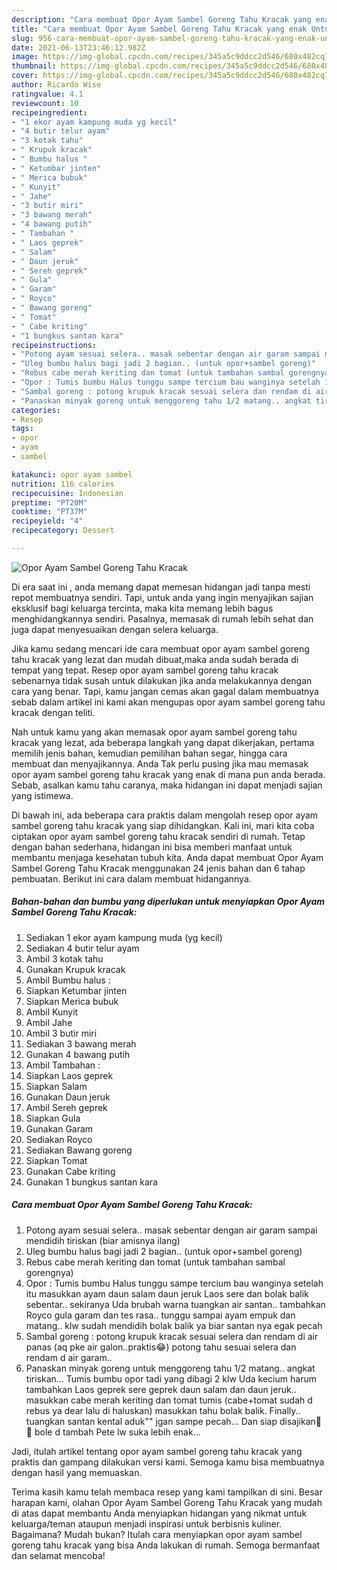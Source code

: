 ```yaml
---
description: "Cara membuat Opor Ayam Sambel Goreng Tahu Kracak yang enak Untuk Jualan"
title: "Cara membuat Opor Ayam Sambel Goreng Tahu Kracak yang enak Untuk Jualan"
slug: 956-cara-membuat-opor-ayam-sambel-goreng-tahu-kracak-yang-enak-untuk-jualan
date: 2021-06-13T23:46:12.982Z
image: https://img-global.cpcdn.com/recipes/345a5c9ddcc2d546/680x482cq70/opor-ayam-sambel-goreng-tahu-kracak-foto-resep-utama.jpg
thumbnail: https://img-global.cpcdn.com/recipes/345a5c9ddcc2d546/680x482cq70/opor-ayam-sambel-goreng-tahu-kracak-foto-resep-utama.jpg
cover: https://img-global.cpcdn.com/recipes/345a5c9ddcc2d546/680x482cq70/opor-ayam-sambel-goreng-tahu-kracak-foto-resep-utama.jpg
author: Ricardo Wise
ratingvalue: 4.1
reviewcount: 10
recipeingredient:
- "1 ekor ayam kampung muda yg kecil"
- "4 butir telur ayam"
- "3 kotak tahu"
- " Krupuk kracak"
- " Bumbu halus "
- " Ketumbar jinten"
- " Merica bubuk"
- " Kunyit"
- " Jahe"
- "3 butir miri"
- "3 bawang merah"
- "4 bawang putih"
- " Tambahan "
- " Laos geprek"
- " Salam"
- " Daun jeruk"
- " Sereh geprek"
- " Gula"
- " Garam"
- " Royco"
- " Bawang goreng"
- " Tomat"
- " Cabe kriting"
- "1 bungkus santan kara"
recipeinstructions:
- "Potong ayam sesuai selera.. masak sebentar dengan air garam sampai mendidih tiriskan (biar amisnya ilang)"
- "Uleg bumbu halus bagi jadi 2 bagian.. (untuk opor+sambel goreng)"
- "Rebus cabe merah keriting dan tomat (untuk tambahan sambal gorengnya)"
- "Opor : Tumis bumbu Halus tunggu sampe tercium bau wanginya setelah itu masukkan ayam daun salam daun jeruk Laos sere dan bolak balik sebentar.. sekiranya Uda brubah warna tuangkan air santan.. tambahkan Royco gula garam dan tes rasa.. tunggu sampai ayam empuk dan matang.. klw sudah mendidih bolak balik ya biar santan nya egak pecah"
- "Sambal goreng : potong krupuk kracak sesuai selera dan rendam di air panas (aq pke air galon..praktis😂) potong tahu sesuai selera dan rendam d air garam.."
- "Panaskan minyak goreng untuk menggoreng tahu 1/2 matang.. angkat tiriskan... Tumis bumbu opor tadi yang dibagi 2 klw Uda kecium harum tambahkan Laos geprek sere geprek daun salam dan daun jeruk.. masukkan cabe merah keriting dan tomat tumis (cabe+tomat sudah d rebus ya dear lalu di haluskan) masukkan tahu bolak balik. Finally.. tuangkan santan kental aduk&#34;&#34; jgan sampe pecah... Dan siap disajikan🥳🥳 bole d tambah Pete lw suka lebih enak..."
categories:
- Resep
tags:
- opor
- ayam
- sambel

katakunci: opor ayam sambel 
nutrition: 116 calories
recipecuisine: Indonesian
preptime: "PT20M"
cooktime: "PT37M"
recipeyield: "4"
recipecategory: Dessert

---
```



![Opor Ayam Sambel Goreng Tahu Kracak](https://img-global.cpcdn.com/recipes/345a5c9ddcc2d546/680x482cq70/opor-ayam-sambel-goreng-tahu-kracak-foto-resep-utama.jpg)

Di era  saat ini , anda memang dapat memesan hidangan jadi tanpa mesti repot membuatnya sendiri. Tapi, untuk anda yang ingin menyajikan sajian eksklusif bagi keluarga tercinta, maka kita memang lebih bagus menghidangkannya sendiri. Pasalnya, memasak di rumah lebih sehat dan juga dapat menyesuaikan dengan selera keluarga.

Jika kamu sedang mencari ide cara membuat opor ayam sambel goreng tahu kracak yang lezat dan mudah dibuat,maka anda sudah berada di tempat yang tepat. Resep opor ayam sambel goreng tahu kracak  sebenarnya tidak susah untuk dilakukan jika anda melakukannya dengan cara yang benar. Tapi, kamu jangan cemas akan gagal dalam membuatnya 
sebab dalam artikel ini kami akan mengupas opor ayam sambel goreng tahu kracak dengan teliti.  



Nah untuk kamu yang akan memasak opor ayam sambel goreng tahu kracak yang lezat, ada beberapa langkah yang dapat dikerjakan, pertama memilih jenis bahan, kemudian pemilihan bahan segar, hingga cara membuat dan menyajikannya. Anda Tak perlu pusing jika mau memasak opor ayam sambel goreng tahu kracak yang enak di mana pun anda berada. Sebab, asalkan kamu  tahu caranya, maka hidangan ini dapat menjadi sajian yang istimewa.

Di bawah ini, ada beberapa cara praktis  dalam mengolah resep opor ayam sambel goreng tahu kracak yang siap dihidangkan. Kali ini, mari kita coba ciptakan opor ayam sambel goreng tahu kracak sendiri di rumah. Tetap dengan bahan sederhana, hidangan ini bisa memberi manfaat untuk membantu menjaga kesehatan tubuh kita. Anda dapat membuat Opor Ayam Sambel Goreng Tahu Kracak menggunakan 24 jenis bahan dan 6 tahap pembuatan. Berikut ini cara dalam membuat hidangannya.

<!--inarticleads1-->

##### Bahan-bahan dan bumbu yang diperlukan untuk menyiapkan Opor Ayam Sambel Goreng Tahu Kracak:

1. Sediakan 1 ekor ayam kampung muda (yg kecil)
1. Sediakan 4 butir telur ayam
1. Ambil 3 kotak tahu
1. Gunakan  Krupuk kracak
1. Ambil  Bumbu halus :
1. Siapkan  Ketumbar jinten
1. Siapkan  Merica bubuk
1. Ambil  Kunyit
1. Ambil  Jahe
1. Ambil 3 butir miri
1. Sediakan 3 bawang merah
1. Gunakan 4 bawang putih
1. Ambil  Tambahan :
1. Siapkan  Laos geprek
1. Siapkan  Salam
1. Gunakan  Daun jeruk
1. Ambil  Sereh geprek
1. Siapkan  Gula
1. Gunakan  Garam
1. Sediakan  Royco
1. Sediakan  Bawang goreng
1. Siapkan  Tomat
1. Gunakan  Cabe kriting
1. Gunakan 1 bungkus santan kara




<!--inarticleads2-->

##### Cara membuat Opor Ayam Sambel Goreng Tahu Kracak:

1. Potong ayam sesuai selera.. masak sebentar dengan air garam sampai mendidih tiriskan (biar amisnya ilang)
1. Uleg bumbu halus bagi jadi 2 bagian.. (untuk opor+sambel goreng)
1. Rebus cabe merah keriting dan tomat (untuk tambahan sambal gorengnya)
1. Opor : Tumis bumbu Halus tunggu sampe tercium bau wanginya setelah itu masukkan ayam daun salam daun jeruk Laos sere dan bolak balik sebentar.. sekiranya Uda brubah warna tuangkan air santan.. tambahkan Royco gula garam dan tes rasa.. tunggu sampai ayam empuk dan matang.. klw sudah mendidih bolak balik ya biar santan nya egak pecah
1. Sambal goreng : potong krupuk kracak sesuai selera dan rendam di air panas (aq pke air galon..praktis😂) potong tahu sesuai selera dan rendam d air garam..
1. Panaskan minyak goreng untuk menggoreng tahu 1/2 matang.. angkat tiriskan... Tumis bumbu opor tadi yang dibagi 2 klw Uda kecium harum tambahkan Laos geprek sere geprek daun salam dan daun jeruk.. masukkan cabe merah keriting dan tomat tumis (cabe+tomat sudah d rebus ya dear lalu di haluskan) masukkan tahu bolak balik. Finally.. tuangkan santan kental aduk&#34;&#34; jgan sampe pecah... Dan siap disajikan🥳🥳 bole d tambah Pete lw suka lebih enak...




Jadi, itulah artikel tentang  opor ayam sambel goreng tahu kracak  yang praktis dan gampang dilakukan versi kami. Semoga kamu bisa membuatnya dengan hasil yang memuaskan. 

Terima kasih kamu telah membaca resep yang kami tampilkan di sini. Besar harapan kami, olahan  Opor Ayam Sambel Goreng Tahu Kracak yang mudah di atas dapat membantu Anda menyiapkan hidangan yang nikmat untuk keluarga/teman ataupun menjadi inspirasi untuk berbisnis kuliner. Bagaimana? Mudah bukan? Itulah cara menyiapkan opor ayam sambel goreng tahu kracak yang bisa Anda lakukan di rumah. Semoga bermanfaat dan selamat mencoba!


